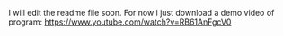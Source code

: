 I will edit the readme file soon. For now i just download a demo video of program: https://www.youtube.com/watch?v=RB61AnFgcV0
